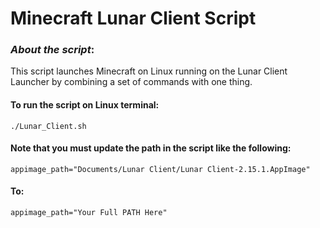 # Minecraft Lunar Client Script

### _About the script_:
This script launches Minecraft on Linux running on the Lunar Client Launcher by combining a set of commands with one thing.

#### To run the script on Linux terminal:
```
./Lunar_Client.sh
```
#### Note that you must update the path in the script like the following:
```
appimage_path="Documents/Lunar Client/Lunar Client-2.15.1.AppImage"
```
#### To:
```
appimage_path="Your Full PATH Here"
```
